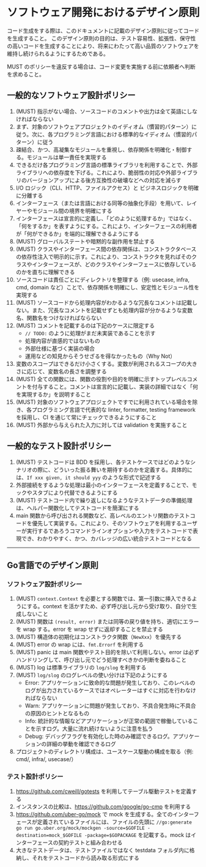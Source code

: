 # ソフトウェア開発におけるデザイン原則

コード生成をする際は、このドキュメントに記載のデザイン原則に従ってコードを生成すること。
このデザイン原則の目的は、テスト容易性、拡張性、保守性の高いコードを生成することにより、将来にわたって高い品質のソフトウェアを維持し続けられるようにするためである。

MUST のポリシーを違反する場合は、コード変更を実施する前に依頼者へ判断を求めること。

## 一般的なソフトウェア設計ポリシー

1. (MUST) 指示がない場合、ソースコードのコメントや出力は全て英語にしなければならない
2. まず、対象のソフトウェアプロジェクトのイディオム（慣習的パターン）に従う。次に、各プログラミング言語における標準的なイディオム（慣習的パターン）に従う
3. 疎結合、かつ、高凝集なモジュールを重視し、依存関係を明確化・制御する。モジュールは単一責任を実現する
4. できるだけ各プログラミング言語の標準ライブラリを利用することで、外部ライブラリへの依存度を下げる。これにより、脆弱性の対応や外部ライブラリのバージョンアップによる後方互換性の破壊などへの対応を減らす
5. I/O ロジック（CLI、HTTP、ファイルアクセス）と ビジネスロジックを明確に分離する
6. インターフェース（または言語における同等の抽象化手段）を用いて、レイヤーやモジュール間の境界を明確にする
7. インターフェースは宣言的に定義し、「どのように処理するか」ではなく、「何をするか」を表すようにする。これにより、インターフェースの利用者が「何ができるか」を端的に理解できるようにする
8. (MUST) グローバルステートや暗黙的な副作用を禁止する
9. (MUST) クラスやインターフェース間の依存関係は、コンストラクタベースの依存性注入で明示的に示す。これにより、コンストラクタを見ればそのクラスやインターフェースが、どのクラスやインターフェースに依存しているのかを直ちに理解できる
10. ソースコードは責任ごとにディレクトリを整理する（例: usecase, infra, cmd, domain など）ことで、依存関係を明確にし、安定性とモジュール性を実現する
11. (MUST) ソースコードから処理内容がわかるような冗長なコメントは記載しない。また、冗長なコメントを記載せずとも処理内容が分かるような変数名、関数名をつけなければならない
12. (MUST) コメントを記載するのは下記のケースに限定する
    - `// TODO:` のように処理がまだ未実装であることを示す
    - 処理内容が直感的ではないもの
    - 外部仕様に基づく実装の場合
    - 運用などの知見からそうせざるを得なかったもの（Why Not）
13. 変数のスコープはできるだけ小さくする。変数が利用されるスコープの大きさに応じて、変数名の長さを調整する
14. (MUST) 全ての関数には、関数の役割や目的を明確に示すトップレベルコメントを付与すること。コメントは宣言的に記載し、実装の詳細ではなく「何を実現するか」を説明すること
15. (MUST) 対象のソフトウェアプロジェクトですでに利用されている場合を除き、各プログラミング言語で代表的な linter, formatter, testing framework を採用し、CI を通じて常にチェックできるようにすること
16. (MUST) 外部から与えられた入力に対しては validation を実施すること

## 一般的なテスト設計ポリシー

1. (MUST) テストコードは BDD を採用し、各テストケースではどのようなシナリオの際に、どういった振る舞いを期待するのかを定義する。具体的には、`If xxx given, it should yyy` のような形式で記述する
2. 外部接続をするような処理は最小のインターフェースを定義することで、モックやスタブにより代替できるようにする
3. (MUST) テストコード内で繰り返しになるようなテストデータの準備処理は、ヘルパー関数化してテストコードを簡潔にする
4. main 関数から呼び出される関数など、高レベルのエントリ関数のテストコードを優先して実装する。これにより、そのソフトウェアを利用するユーザーが実行するであろうコマンドラインオプションや入力をテストコードで表現でき、わかりやすく、かつ、カバレッジの広い統合テストコードとなる

---

## Go言語でのデザイン原則

### ソフトウェア設計ポリシー

1. (MUST) `context.Context` を必要とする関数では、第一引数に挿入できるようにする。context を活かすため、必ず呼び出し元から受け取り、自分で生成しないこと
2. (MUST) 関数は `(result, error)` または同等の戻り値を持ち、適切にエラーを wrap する。error を wrap せずに返却することを禁止する
3. (MUST) 構造体の初期化はコンストラクタ関数（`NewXxx`）を優先する
4. (MUST) error の wrap には、`fmt.Errorf` を利用する
5. (MUST) panic は main 関数やテスト目的を除いて利用しない。error は必ずハンドリングして、呼び出し元でどう処理すべきかの判断を委ねること
6. (MUST) log は標準ライブラリの `log/slog` を利用する
7. (MUST) `log/slog` のログレベルの使い分けは下記のようにする
    - Error: アプリケーションに致命的な問題が発生しており、このレベルのログが出力されているケースではオペレーターはすぐに対応を行わなければならない
    - Warn: アプリケーションに問題が発生しており、不具合発生時に不具合の原因のヒントとなるもの
    - Info: 統計的な情報などアプリケーションが正常の範囲で稼働していることを示すログ。大量に流れ続けないように注意を払う
    - Debug: デバッグフラグを有効化した時のみ確認できるログ。アプリケーションの詳細の挙動を確認できるログ
8. プロジェクトのディレクトリ構成は、ユースケース駆動の構成を取る（例: cmd/, infra/, usecase/）

### テスト設計ポリシー

1. <https://github.com/cweill/gotests> を利用してテーブル駆動テストを定義する
2. インスタンスの比較は、<https://github.com/google/go-cmp> を利用する
3. <https://github.com/uber-go/mock> で mock を生成する。全てのインターフェースが定義されているファイルには、ファイルの先頭に `//go:generate go run go.uber.org/mock/mockgen -source=$GOFILE -destination=mock_$GOFILE -package=$GOPACKAGE` を記載する。mock はインターフェースの契約テストと組み合わせる
4. 大きなテストデータは、テストファイルではなく testdata フォルダ内に格納し、それをテストコードから読み取る形式にする
